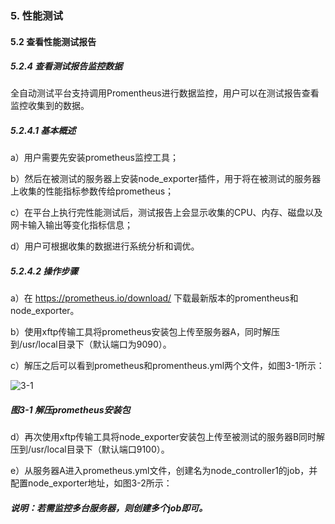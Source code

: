 ### 5. 性能测试

#### 5.2 查看性能测试报告

##### 5.2.4 查看测试报告监控数据

全自动测试平台支持调用Promentheus进行数据监控，用户可以在测试报告查看监控收集到的数据。

##### 5.2.4.1 基本概述

a）用户需要先安装prometheus监控工具；

b）然后在被测试的服务器上安装node_exporter插件，用于将在被测试的服务器上收集的性能指标参数传给prometheus；

c）在平台上执行完性能测试后，测试报告上会显示收集的CPU、内存、磁盘以及网卡输入输出等变化指标信息；

d）用户可根据收集的数据进行系统分析和调优。

##### 5.2.4.2 操作步骤

a）在 https://prometheus.io/download/ 下载最新版本的promentheus和node_exporter。

b）使用xftp传输工具将prometheus安装包上传至服务器A，同时解压到/usr/local目录下（默认端口为9090）。

c）解压之后可以看到prometheus和promentheus.yml两个文件，如图3-1所示：

![3-1](https://www.feisuanyz.com/fstest/xncs/ceshireport/jiankongjicheng_3.jpg)

##### 图3-1 解压prometheus安装包

d）再次使用xftp传输工具将node_exporter安装包上传至被测试的服务器B同时解压到/usr/local目录下（默认端口9100）。

e）从服务器A进入prometheus.yml文件，创建名为node_controller1的job，并配置node_exporter地址，如图3-2所示：

##### 说明：若需监控多台服务器，则创建多个job即可。
